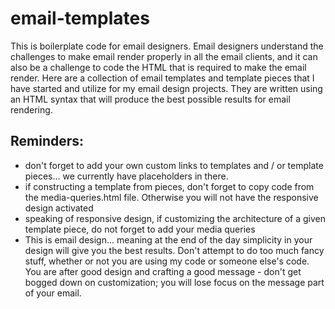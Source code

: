 # email-templates
This is boilerplate code for email designers. Email designers understand the challenges to make email render properly in all the email clients, and it can also be a challenge to code the HTML that is required to make the email render. Here are a collection of email templates and template pieces that I have started and utilize for my email design projects. They are written using an HTML syntax that will produce the best possible results for email rendering. 


## Reminders:
- don't forget to add your own custom links to templates and / or template pieces... we currently have placeholders in there.
- if constructing a template from pieces, don't forget to copy code from the media-queries.html file. Otherwise you will not have the responsive design activated
- speaking of responsive design, if customizing the architecture of a given template piece, do not forget to add your media queries
- This is email design... meaning at the end of the day simplicity in your design will give you the best results. Don't attempt to do too much fancy stuff, whether or not you are using my code or someone else's code. You are after good design and crafting a good message - don't get bogged down on customization; you will lose focus on the message part of your email.
